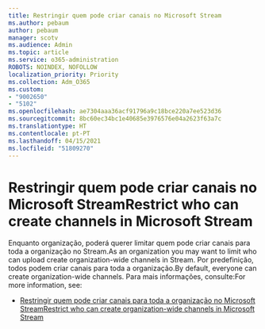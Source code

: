 ```yaml
---
title: Restringir quem pode criar canais no Microsoft Stream
ms.author: pebaum
author: pebaum
manager: scotv
ms.audience: Admin
ms.topic: article
ms.service: o365-administration
ROBOTS: NOINDEX, NOFOLLOW
localization_priority: Priority
ms.collection: Adm_O365
ms.custom:
- "9002650"
- "5102"
ms.openlocfilehash: ae7304aaa36acf91796a9c18bce220a7ee523d36
ms.sourcegitcommit: 8bc60ec34bc1e40685e3976576e04a2623f63a7c
ms.translationtype: HT
ms.contentlocale: pt-PT
ms.lasthandoff: 04/15/2021
ms.locfileid: "51809270"
---
```

# <a name="restrict-who-can-create-channels-in-microsoft-stream"></a><span data-ttu-id="572c6-102">Restringir quem pode criar canais no Microsoft Stream</span><span class="sxs-lookup"><span data-stu-id="572c6-102">Restrict who can create channels in Microsoft Stream</span></span>

<span data-ttu-id="572c6-103">Enquanto organização, poderá querer limitar quem pode criar canais para toda a organização no Stream.</span><span class="sxs-lookup"><span data-stu-id="572c6-103">As an organization you may want to limit who can upload create organization-wide channels in Stream.</span></span> <span data-ttu-id="572c6-104">Por predefinição, todos podem criar canais para toda a organização.</span><span class="sxs-lookup"><span data-stu-id="572c6-104">By default, everyone can create organization-wide channels.</span></span> <span data-ttu-id="572c6-105">Para mais informações, consulte:</span><span class="sxs-lookup"><span data-stu-id="572c6-105">For more information, see:</span></span>

- [<span data-ttu-id="572c6-106">Restringir quem pode criar canais para toda a organização no Microsoft Stream</span><span class="sxs-lookup"><span data-stu-id="572c6-106">Restrict who can create organization-wide channels in Microsoft Stream</span></span>](https://docs.microsoft.com/stream/restrict-companywide-channels)
